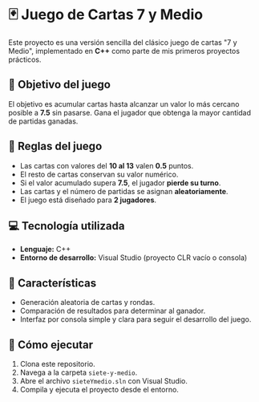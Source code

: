 # 🃏 Juego de Cartas 7 y Medio

Este proyecto es una versión sencilla del clásico juego de cartas "7 y Medio", implementado en **C++** como parte de mis primeros proyectos prácticos.

## 🎯 Objetivo del juego

El objetivo es acumular cartas hasta alcanzar un valor lo más cercano posible a **7.5** sin pasarse. Gana el jugador que obtenga la mayor cantidad de partidas ganadas.

## 📝 Reglas del juego

- Las cartas con valores del **10 al 13** valen **0.5** puntos.
- El resto de cartas conservan su valor numérico.
- Si el valor acumulado supera **7.5**, el jugador **pierde su turno**.
- Las cartas y el número de partidas se asignan **aleatoriamente**.
- El juego está diseñado para **2 jugadores**.

## 💻 Tecnología utilizada

- **Lenguaje:** C++
- **Entorno de desarrollo:** Visual Studio (proyecto CLR vacío o consola)

## 🚀 Características

- Generación aleatoria de cartas y rondas.
- Comparación de resultados para determinar al ganador.
- Interfaz por consola simple y clara para seguir el desarrollo del juego.

## 📁 Cómo ejecutar

1. Clona este repositorio.
2. Navega a la carpeta `siete-y-medio`.
3. Abre el archivo `sieteYmedio.sln` con Visual Studio.
4. Compila y ejecuta el proyecto desde el entorno.


